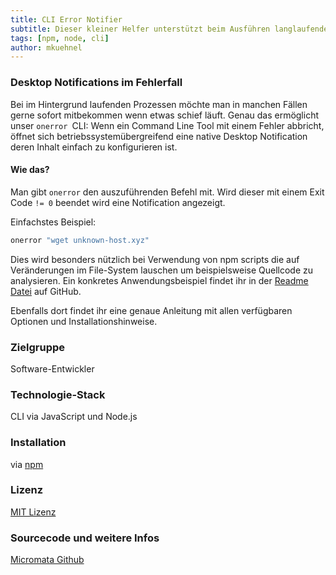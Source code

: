 ```yaml
---
title: CLI Error Notifier
subtitle: Dieser kleiner Helfer unterstützt beim Ausführen langlaufender Hintergrundprozesse im Terminal.
tags: [npm, node, cli]
author: mkuehnel
---
```


### Desktop Notifications im Fehlerfall

Bei im Hintergrund laufenden Prozessen möchte man in manchen Fällen gerne sofort mitbekommen wenn etwas schief läuft. Genau das ermöglicht unser `onerror `CLI: Wenn ein Command Line Tool mit einem Fehler abbricht, öffnet sich betriebssystemübergreifend eine native Desktop Notification deren Inhalt einfach zu konfigurieren ist.

#### Wie das?

Man gibt `onerror` den auszuführenden Befehl mit. Wird dieser mit einem Exit Code `!= 0` beendet wird eine Notification angezeigt.

Einfachstes Beispiel:

```bash
onerror "wget unknown-host.xyz"
```

Dies wird besonders nützlich bei Verwendung von npm scripts die auf Veränderungen im File-System lauschen um beispielsweise Quellcode zu analysieren. Ein konkretes Anwendungsbeispiel findet ihr in der [Readme Datei](https://github.com/micromata/cli-error-notifier#usage-with-npm-scripts) auf GitHub.

Ebenfalls dort findet ihr eine genaue Anleitung mit allen verfügbaren Optionen und Installationshinweise.

### Zielgruppe

Software-Entwickler

### Technologie-Stack

CLI via JavaScript und Node.js

### Installation

via [npm](https://www.npmjs.com/package/check-packages#install)

### Lizenz

[MIT Lizenz](https://github.com/micromata/cli-error-notifier/blob/master/license)

### Sourcecode und weitere Infos

[Micromata Github](https://github.com/micromata/cli-error-notifier)
